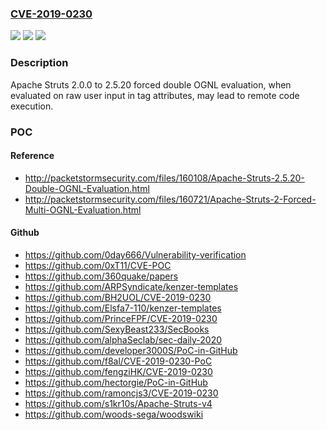 ### [CVE-2019-0230](https://cve.mitre.org/cgi-bin/cvename.cgi?name=CVE-2019-0230)
![](https://img.shields.io/static/v1?label=Product&message=Apache%20Struts&color=blue)
![](https://img.shields.io/static/v1?label=Version&message=n%2Fa&color=blue)
![](https://img.shields.io/static/v1?label=Vulnerability&message=Remote%20Code%20Execution&color=brighgreen)

### Description

Apache Struts 2.0.0 to 2.5.20 forced double OGNL evaluation, when evaluated on raw user input in tag attributes, may lead to remote code execution.

### POC

#### Reference
- http://packetstormsecurity.com/files/160108/Apache-Struts-2.5.20-Double-OGNL-Evaluation.html
- http://packetstormsecurity.com/files/160721/Apache-Struts-2-Forced-Multi-OGNL-Evaluation.html

#### Github
- https://github.com/0day666/Vulnerability-verification
- https://github.com/0xT11/CVE-POC
- https://github.com/360quake/papers
- https://github.com/ARPSyndicate/kenzer-templates
- https://github.com/BH2UOL/CVE-2019-0230
- https://github.com/Elsfa7-110/kenzer-templates
- https://github.com/PrinceFPF/CVE-2019-0230
- https://github.com/SexyBeast233/SecBooks
- https://github.com/alphaSeclab/sec-daily-2020
- https://github.com/developer3000S/PoC-in-GitHub
- https://github.com/f8al/CVE-2019-0230-PoC
- https://github.com/fengziHK/CVE-2019-0230
- https://github.com/hectorgie/PoC-in-GitHub
- https://github.com/ramoncjs3/CVE-2019-0230
- https://github.com/s1kr10s/Apache-Struts-v4
- https://github.com/woods-sega/woodswiki

